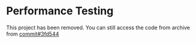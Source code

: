 # Performance Testing

This project has been removed. You can still access the code from archive from
[commit#3fd544](https://github.com/GoogleCloudPlatform/cloud-solutions/tree/3fd5449825f23b0493b9cc67211843eb3b3b82a2/projects/sa-tools/performance-testing)
